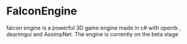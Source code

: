 # FalconEngine
falcon engine is a powerful 3D game engine made in c# with opentk , dearimgui and AssimpNet. The engine is currently on the beta stage
